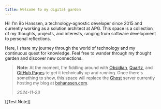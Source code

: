 ```yaml
---
title: Welcome to my digital garden
---
```


Hi! I’m Bo Hanssen, a technology-agnostic developer since 2015 and currently working as a solution architect at APG.
This space is a collection of my thoughts, projects, and interests, ranging from software development to personal
reflections.

Here, I share my journey through the world of technology and my continuous quest for knowledge. Feel free to wander
through my thought garden and discover new connections.

> **Note:** At the moment, I'm fiddling around
> with [Obsidian](https://obsidian.md), [Quartz](https://github.com/jackyzha0/quartz),
> and [GitHub Pages](https://pages.github.com) to get it technically up and running. Once there's something to show, this
> space will replace the [Ghost](https://ghost.org) server currently hosting my blog
> at [bohanssen.com](https://bohanssen.com).
>
> *2024-11-23*

[[Test Note]]